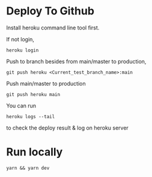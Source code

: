 # Deploy To Github

Install heroku command line tool first.

If not login,

```
heroku login
```

Push to branch besides from main/master to production,

```
git push heroku <Current_test_branch_name>:main
```
Push main/master to production
```
git push heroku main
```

You can run

```
heroku logs --tail
```

to check the deploy result & log on heroku server

# Run locally

```
yarn && yarn dev
```

